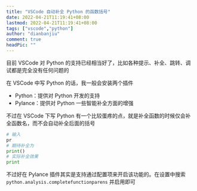 ```yaml
---
title: "VSCode 自动补全 Python 的函数括号"
date: 2022-04-21T11:19:41+08:00
lastmod: 2022-04-21T11:19:41+08:00
tags: ["vscode","python"]
author: "dianbanjiu"
comment: true
headPic: ""
---
```


目前 VSCode 对 Python 的支持已经相当好了，比如各种提示、补全、跳转、调试都是完全没有任何问题的

在 VSCode 中写 Python 的话，我一般会安装两个插件

- Python：提供对 Python 开发的支持
- Pylance：提供对 Python 一些智能补全方面的增强

不过在 VSCode 下写 Python 有一个比较蛋疼的点，就是补全函数的时候仅会补全函数名，而不会自动补全后面的括号

```python
# 输入
pr
# 期待补全为
print()
# 实际补全效果
print
```

不过好在 Pylance 插件其实是支持通过配置项来开启该功能的。在设置中搜索 `python.analysis.completefunctionparens` 并启用即可
